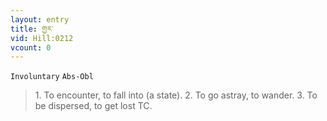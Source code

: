 ```yaml
---
layout: entry
title: གྱར་
vid: Hill:0212
vcount: 0
---
```

`Involuntary` `Abs-Obl`
> 1\.
 To encounter, to fall into (a state)\.
 2\.
 To go astray, to wander\.
 3\.
 To be dispersed, to get lost TC\.

